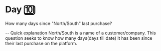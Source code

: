 # Day 🔟

How many days since "North/South" last purchase?

-- Quick explanation
North/South is a name of a customer/company. 
This question seeks to know how many days(days till date) it has been since their last purchase on the platform.

